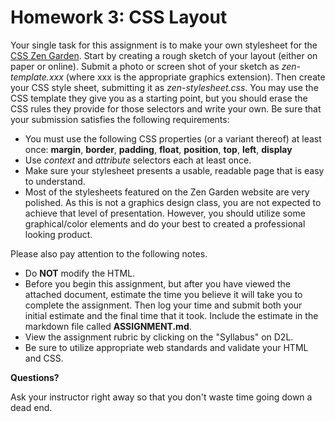# Homework 3: CSS Layout

Your single task for this assignment is to make your own stylesheet for the [CSS Zen Garden](http://www.csszengarden.com/).
Start by creating a rough sketch of your layout (either on paper or online).
Submit a photo or screen shot of your sketch as _zen-template.xxx_ (where xxx is the appropriate graphics extension).
Then create your CSS style sheet, submitting it as _zen-stylesheet.css_.
You may use the CSS template they give you as a starting point, but you should erase the CSS rules they provide for those selectors and write your own.
Be sure that your submission satisfies the following requirements:

* You must use the following CSS properties (or a variant thereof) at least once: 
    **margin**, **border**, **padding**, **float**, **position**, **top**, **left**, **display**
* Use _context_ and _attribute_ selectors each at least once.
* Make sure your stylesheet presents a usable, readable page that is easy to understand.
* Most of the stylesheets featured on the Zen Garden website are very polished.
    As this is not a graphics design class, you are not expected to achieve that level of presentation.
    However, you should utilize some graphical/color elements and do your best to created a professional looking product.

Please also pay attention to the following notes.

* Do **NOT** modify the HTML.
* Before you begin this assignment, but after you have viewed the attached document, estimate the time you believe it will take you to complete the assignment.
    Then log your time and submit both your initial estimate and the final time that it took.
    Include the estimate in the markdown file called **ASSIGNMENT.md**.
* View the assignment rubric by clicking on the "Syllabus" on D2L.
* Be sure to utilize appropriate web standards and validate your HTML and CSS.

**Questions?**

Ask your instructor right away so that you don't waste time going down a dead end.